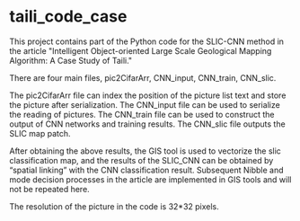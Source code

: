 # taili_code_case


This project contains part of the Python code for the SLIC-CNN method in the article "Intelligent Object-oriented Large Scale Geological Mapping Algorithm: A Case Study of Taili."

There are four main files, pic2CifarArr, CNN_input, CNN_train, CNN_slic.

The pic2CifarArr file can index the position of the picture list text and store the picture after serialization.
The CNN_input file can be used to serialize the reading of pictures. 
The CNN_train file can be used to construct the output of CNN networks and training results. 
The CNN_slic file outputs the SLIC map patch.

After obtaining the above results, the GIS tool is used to vectorize the slic classification map, and the results of the SLIC_CNN can be obtained by “spatial linking” with the CNN classification result. 
Subsequent Nibble and mode decision processes in the article are implemented in GIS tools and will not be repeated here.

The resolution of the picture in the code is 32*32 pixels.
